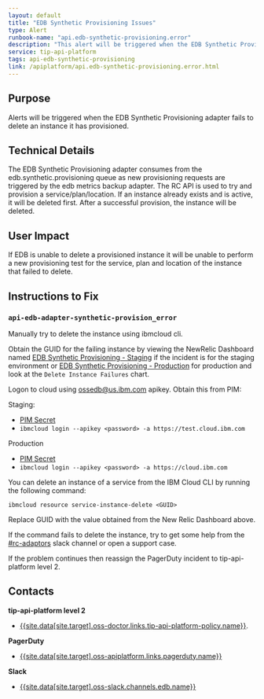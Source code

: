 ```yaml
---
layout: default
title: "EDB Synthetic Provisioning Issues"
type: Alert
runbook-name: "api.edb-synthetic-provisioning.error"
description: "This alert will be triggered when the EDB Synthetic Provisioning adapter fails to delete an instance it has provisioned"
service: tip-api-platform
tags: api-edb-synthetic-provisioning
link: /apiplatform/api.edb-synthetic-provisioning.error.html
---
```


## Purpose
Alerts will be triggered when the EDB Synthetic Provisioning adapter fails to delete an instance it has provisioned.

## Technical Details
The EDB Synthetic Provisioning adapter consumes from the edb.synthetic.provisioning queue as new provisioning requests are triggered by the edb metrics backup adapter.  The RC API is used to try and provision a service/plan/location.  If an instance already exists and is active, it will be deleted first.  After a successful provision, the instance will be deleted.


## User Impact
If EDB is unable to delete a provisioned instance it will be unable to perform a new provisioning test for the service, plan and location of the instance that failed to delete.

## Instructions to Fix

### `api-edb-adapter-synthetic-provision_error`

Manually try to delete the instance using ibmcloud cli.  

Obtain the GUID for the failing instance by viewing the NewRelic Dashboard named [EDB Synthetic Provisioning - Staging](https://insights.newrelic.com/accounts/1926897/dashboards/1564469) if the incident is for the staging environment or [EDB Synthetic Provisioning - Production](https://insights.newrelic.com/accounts/1926897/dashboards/1587171) for production and look at the `Delete Instance Failures` chart.

Logon to cloud using ossedb@us.ibm.com apikey.  Obtain this from PIM:

Staging:
- [PIM Secret](https://pimconsole.sos.ibm.com/SecretServer/app/#/secret/46423/general)
- `ibmcloud login --apikey <password> -a https://test.cloud.ibm.com`

Production
- [PIM Secret](https://pimconsole.sos.ibm.com/SecretServer/app/#/secret/46424/general)
- `ibmcloud login --apikey <password> -a https://cloud.ibm.com`


You can delete an instance of a service from the IBM Cloud CLI by running the following command:

`ibmcloud resource service-instance-delete <GUID>`

Replace GUID with the value obtained from the New Relic Dashboard above.

If the command fails to delete the instance, try to get some help from the [#rc-adaptors](https://ibm-cloudplatform.slack.com/archives/C4V9KLLEL) slack channel or open a support case.


If the problem continues then reassign the PagerDuty incident to tip-api-platform level 2.

## Contacts
**tip-api-platform level 2**
* [{{site.data[site.target].oss-doctor.links.tip-api-platform-policy.name}}]({{site.data[site.target].oss-doctor.links.tip-api-platform-policy.link}}).

**PagerDuty**
* [{{site.data[site.target].oss-apiplatform.links.pagerduty.name}}]({{site.data[site.target].oss-apiplatform.links.pagerduty.link}})

**Slack**
* [{{site.data[site.target].oss-slack.channels.edb.name}}]({{site.data[site.target].oss-slack.channels.edb.link}})
